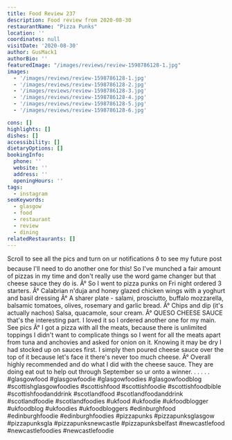 ```yaml
---
title: Food Review 237
description: Food review from 2020-08-30
restaurantName: "Pizza Punks"
location: ''
coordinates: null
visitDate: '2020-08-30'
author: GusMack1
authorBio: ''
featuredImage: "/images/reviews/review-1598786128-1.jpg"
images:
  - '/images/reviews/review-1598786128-1.jpg'
  - '/images/reviews/review-1598786128-2.jpg'
  - '/images/reviews/review-1598786128-3.jpg'
  - '/images/reviews/review-1598786128-4.jpg'
  - '/images/reviews/review-1598786128-5.jpg'
  - '/images/reviews/review-1598786128-6.jpg'

cons: []
highlights: []
dishes: []
accessibility: []
dietaryOptions: []
bookingInfo:
  phone: ''
  website: ''
  address: ''
  openingHours: ''
tags:
  - instagram
seoKeywords:
  - glasgow
  - food
  - restaurant
  - review
  - dining
relatedRestaurants: []
---
```

Scroll to see all the pics and turn on ur notifications ð to see my future post because I'll need to do another one for this! So I've munched a fair amount of pizzas in my time and don't really use the word game changer but that cheese sauce they do is.
Â°
So I went to pizza punks on Fri night ordered 3 starters.
Â°
Calabrian n'duja and honey glazed chicken wings with a yoghurt and basil dressing
Â°
A sharer plate - salami, prosciutto, buffalo mozzarella, balsamic tomatoes, olives, rosemary and garlic bread. 
Â°
Chips and dip (it's actually nachos) Salsa, quacamole, sour cream. 
Â°
QUESO CHEESE SAUCE that's the interesting part. I loved it so I ordered another one for my main. See pics
Â°
I got a pizza with all the meats, because there is unlimited toppings I didn't want to complicate things so I went for all the meats apart from tuna and anchovies and asked for onion on it. Knowing it may be dry I had stocked up on sauces first. I simply then poured cheese sauce over the top of it because let's face it there's never too much cheese.
Â°
Overall highly recommended and do what I did with the cheese sauce. They are doing eat out to help out through September so ur onto a winner.
.
.
.
.
.
#glasgowfood #glasgowfoodie #glasgowfoodies #glasgowfoodblog #scottishglasgowfoodies #scottishfood #scottishfoodie #scottishfoodbible #scottishfoodanddrink #scotlandfood #scotlandfoodanddrink #scotlandfoodie #scotlandfoodies #ukfood #ukfoodie #ukfoodblogger #ukfoodblog #ukfoodies #ukfoodbloggers #edinburghfood #edinburghfoodie #edinburghfoodies #pizzapunks #pizzapunksglasgow #pizzapunksgla #pizzapunksnewcastle #pizzapunksbelfast #newcastlefood #newcastlefoodies #newcastlefoodie
